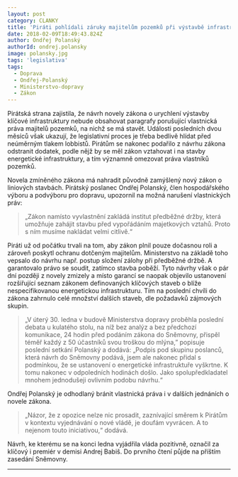 ```yaml
---
layout: post
category: CLANKY
title: 'Piráti pohlídali záruky majitelům pozemků při výstavbě infrastruktury'
date: 2018-02-09T18:49:43.824Z
author: Ondřej Polanský
authorId: ondrej.polansky
image: polansky.jpg
tags: 'legislativa'
tags:
  - Doprava
  - Ondřej-Polanský
  - Ministerstvo-dopravy
  - Zákon
---
```

Pirátská strana zajistila, že návrh novely zákona o urychlení výstavby klíčové infrastruktury nebude obsahovat paragrafy porušující vlastnická práva majitelů pozemků, na nichž se má stavět. Události posledních dvou měsíců však ukazují, že legislativní proces je třeba bedlivě hlídat před neúměrným tlakem lobbistů. Pirátům se nakonec podařilo z návrhu zákona odstranit dodatek, podle nějž by se měl zákon vztahovat i na stavby energetické infrastruktury, a tím významně omezovat práva vlastníků pozemků.

Novela zmíněného zákona má nahradit původně zamýšlený nový zákon o liniových stavbách. Pirátský poslanec Ondřej Polanský, člen hospodářského výboru a podvýboru pro dopravu, upozornil na možná narušení vlastnických práv: 

>„Zákon namísto vyvlastnění zakládá institut předběžné držby, která umožňuje zahájit stavbu před vypořádáním majetkových vztahů. Proto s ním musíme nakládat velmi citlivě.“

Piráti už od počátku trvali na tom, aby zákon plnil pouze dočasnou roli a zároveň poskytl ochranu dotčeným majitelům. Ministerstvo na základě toho vepsalo do návrhu např. postup složení zálohy při předběžné držbě. A garantovalo právo se soudit, zatímco stavba poběží. Tyto návrhy však o pár dní později z novely zmizely a místo garancí se naopak objevilo ustanovení rozšiřující seznam zákonem definovaných klíčových staveb o blíže nespecifikovanou energetickou infrastrukturu. Tím na poslední chvíli do zákona zahrnulo celé množství dalších staveb, dle požadavků zájmových skupin.

>„V úterý 30. ledna v budově Ministerstva dopravy proběhla poslední debata u kulatého stolu, na níž bez analýz a bez předchozí komunikace, 24 hodin před podáním zákona do Sněmovny, přispěl téměř každý z 50 účastníků svou troškou do mlýna,” popisuje poslední setkání Polanský a dodává: „Podpis pod skupinu poslanců, která návrh do Sněmovny podává, jsem ale nakonec přidal s podmínkou, že se ustanovení o energetické infrastruktuře vyškrtne. K tomu nakonec v odpoledních hodinách došlo. Jako spolupředkladatel mnohem jednodušeji ovlivním podobu návrhu.“

Ondřej Polanský je odhodlaný bránit vlastnická práva i v dalších jednáních o novele zákona. 

>„Názor, že z opozice nelze nic prosadit, zaznívající směrem k Pirátům v kontextu vyjednávání o nové vládě, je doufám vyvrácen. A to nejenom touto iniciativou,“ dodává. 

Návrh, ke kterému se na konci ledna vyjádřila vláda pozitivně, označil za klíčový i premiér v demisi Andrej Babiš. Do prvního čtení půjde na příštím zasedání Sněmovny.

- - -
